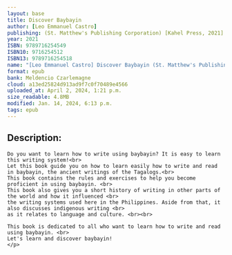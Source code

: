 ```yaml
---
layout: base
title: Discover Baybayin
author: [Leo Emmanuel Castro]
publishing: (St. Matthew's Publishing Corporation) [Kahel Press, 2021]
year: 2021
ISBN: 9789716254549
ISBN10: 9716254512 
ISBN13: 9789716254518
name: "[Leo Emmanuel Castro] Discover Baybayin (St. Matthew's Publishing Corporation. 2021).epub"
format: epub
bank: Meldencio Czarlemagne
cloud: a13ed25824d913ad9f7c0f70489e4566
uploaded_at: April 2, 2024, 1:21 p.m. 
size_readable: 4.8MB
modified: Jan. 14, 2024, 6:13 p.m.
tags: epub
---
```


<main>
  <div class="text w-[1200px] ml-[3rem] mr-auto">
    <h2 class="ml-[5rem]">Description:</h2>
    <p class="description">

    Do you want to learn how to write using baybayin? It is easy to learn this writing system!<br>
    Let this book guide you on how to learn easily how to write and read in baybayin, the ancient writings of the Tagalogs.<br> 
    This book contains the rules and exercises to help you become proficient in using baybayin. <br>
    This book also gives you a short history of writing in other parts of the world and how it influenced <br> 
    the writing systems used here in the Philippines. Aside from that, it also discusses indigenous writing <br>
    as it relates to language and culture. <br><br>
    
    This book is dedicated to all who want to learn how to write and read using baybayin. <br> 
    Let's learn and discover baybayin!
    </p>
  </div>
</main>